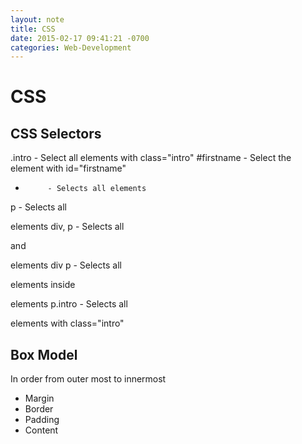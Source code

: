 ```yaml
---
layout: note
title: CSS
date: 2015-02-17 09:41:21 -0700
categories: Web-Development
---
```


# CSS

## CSS Selectors

.intro   - Select all elements with class="intro"
#firstname - Select the element with id="firstname"
*          - Selects all elements
p          - Selects all <p> elements
div, p     - Selects all <div> and <p> elements
div p      - Selects all <p> elements inside <div> elements
p.intro    - Selects all <p> elements with class="intro"

## Box Model

In order from outer most to innermost

- Margin
- Border
- Padding
- Content
